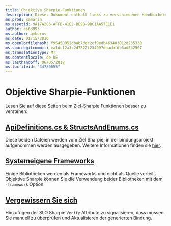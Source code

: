 ```yaml
---
title: Objektive Sharpie-Funktionen
description: Dieses Dokument enthält links zu verschiedenen Handbüchern, mit deren Hilfe die Ziel-Sharpie wird beschrieben, wie, und die Ausgabe, die sie generiert.
ms.prod: xamarin
ms.assetid: 9A17A2C6-AFFD-41E2-BE9B-9BC1AA57E1E1
author: asb3993
ms.author: amburns
ms.date: 01/15/2016
ms.openlocfilehash: f95458052dbab7dec2cf9edb463401812d235330
ms.sourcegitcommit: ea1dc12a3c2d7322f234997daacbfdb6ad542507
ms.translationtype: MT
ms.contentlocale: de-DE
ms.lasthandoff: 06/05/2018
ms.locfileid: "34780655"
---
```

# <a name="objective-sharpie-features"></a>Objektive Sharpie-Funktionen

Lesen Sie auf diese Seiten beim Ziel-Sharpie Funktionen besser zu verstehen:

## <a name="apidefinitionscs--structsandenumscsapidefinitions-structsandenumsmd"></a>[**ApiDefinitions.cs & StructsAndEnums.cs**](apidefinitions-structsandenums.md)

Diese beiden Dateien werden vom Ziel Sharpie, in der bindungsprojekt aufgenommen werden ausgegeben. Weitere Informationen finden sie [hier](apidefinitions-structsandenums.md).

## <a name="native-frameworksnative-frameworksmd"></a>[**Systemeigene Frameworks**](native-frameworks.md)

Einige Bibliotheken werden als Frameworks und nicht als Quelle verteilt.
Objektive Sharpie können Sie die Verwendung beider Bibliotheken mit dem `-framework` Option.

## <a name="verifyverifymd"></a>[**Vergewissern Sie sich**](verify.md)

Hinzufügen der SLO Sharpie `Verify` Attribute zu signalisieren, dass müssen Sie manuell zu überprüfen und Aktualisieren der generierten Bindung. 

